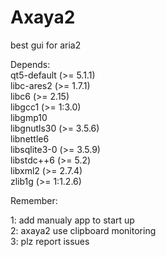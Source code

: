 # Axaya2

best gui for aria2

Depends: </br>
qt5-default (>= 5.1.1)</br> libc-ares2 (>= 1.7.1)</br> libc6 (>= 2.15)</br> libgcc1 (>= 1:3.0)</br> libgmp10</br> libgnutls30 (>= 3.5.6)</br> libnettle6</br> libsqlite3-0 (>= 3.5.9)</br> libstdc++6 (>= 5.2)</br> libxml2 (>= 2.7.4)</br> zlib1g (>= 1:1.2.6)</br>

Remember:

1: add manualy app to start up
</br>
2: axaya2 use clipboard monitoring 
</br>
3: plz report issues




